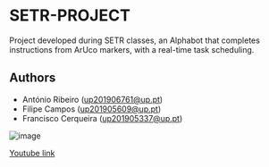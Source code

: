 # SETR-PROJECT

Project developed during SETR classes, an Alphabot that completes instructions from ArUco markers, with a real-time task scheduling. 

## Authors 

- António Ribeiro (up201906761@up.pt)
- Filipe Campos (up201905609@up.pt)
- Francisco Cerqueira (up201905337@up.pt)


![image](https://github.com/francisco-rente/SETR-PROJECT/assets/64022725/64c47105-4545-479e-9f05-bdbf98f5cf65)


[Youtube link](https://youtu.be/Zb-2qdO71BI?si=RjTN9TUueoAj9noI)
